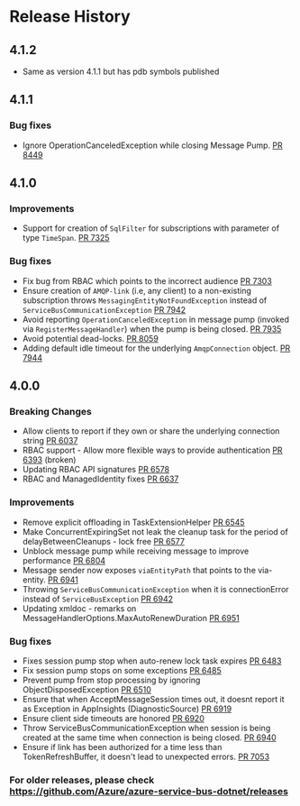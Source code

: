 # Release History

## 4.1.2
- Same as version 4.1.1 but has pdb symbols published

## 4.1.1
### Bug fixes
- Ignore OperationCanceledException while closing Message Pump. [PR 8449](https://github.com/Azure/azure-sdk-for-net/pull/8449)

## 4.1.0
### Improvements
- Support for creation of `SqlFilter` for subscriptions with parameter of type `TimeSpan`. [PR 7325](https://github.com/Azure/azure-sdk-for-net/pull/7325)

### Bug fixes
- Fix bug from RBAC which points to the incorrect audience [PR 7303](https://github.com/Azure/azure-sdk-for-net/pull/7303)
- Ensure creation of `AMQP-link` (i.e, any client) to a non-existing subscription throws `MessagingEntityNotFoundException` instead of `ServiceBusCommunicationException` [PR 7942](https://github.com/Azure/azure-sdk-for-net/pull/7942)
- Avoid reporting `OperationCanceledException` in message pump (invoked via `RegisterMessageHandler`) when the pump is being closed. [PR 7935](https://github.com/Azure/azure-sdk-for-net/pull/7935)
- Avoid potential dead-locks. [PR 8059](https://github.com/Azure/azure-sdk-for-net/pull/8059)
- Adding default idle timeout for the underlying `AmqpConnection` object. [PR 7944](https://github.com/Azure/azure-sdk-for-net/pull/7944)

## 4.0.0
### Breaking Changes
- Allow clients to report if they own or share the underlying connection string [PR 6037](https://github.com/Azure/azure-sdk-for-net/pull/6037)
- RBAC support - Allow more flexible ways to provide authentication [PR 6393](https://github.com/Azure/azure-sdk-for-net/pull/6393) (broken)
- Updating RBAC API signatures [PR 6578](https://github.com/Azure/azure-sdk-for-net/pull/6578)
- RBAC and ManagedIdentity fixes [PR 6637](https://github.com/Azure/azure-sdk-for-net/pull/6637)

### Improvements
- Remove explicit offloading in TaskExtensionHelper [PR 6545](https://github.com/Azure/azure-sdk-for-net/pull/6545)
- Make ConcurrentExpiringSet not leak the cleanup task for the period of delayBetweenCleanups - lock free [PR 6577](https://github.com/Azure/azure-sdk-for-net/pull/6577)
- Unblock message pump while receiving message to improve performance [PR 6804](https://github.com/Azure/azure-sdk-for-net/pull/6804)
- Message sender now exposes `viaEntityPath` that points to the via-entity. [PR 6941](https://github.com/Azure/azure-sdk-for-net/pull/6941)
- Throwing `ServiceBusCommunicationException` when it is connectionError instead of `ServiceBusException` [PR 6942](https://github.com/Azure/azure-sdk-for-net/pull/6942)
- Updating xmldoc - remarks on MessageHandlerOptions.MaxAutoRenewDuration [PR 6951](https://github.com/Azure/azure-sdk-for-net/pull/6951)

### Bug fixes
- Fixes session pump stop when auto-renew lock task expires [PR 6483](https://github.com/Azure/azure-sdk-for-net/pull/6483)
- Fix session pump stops on some exceptions  [PR 6485](https://github.com/Azure/azure-sdk-for-net/pull/6485)
- Prevent pump from stop processing by ignoring ObjectDisposedException [PR 6510](https://github.com/Azure/azure-sdk-for-net/pull/6510)
- Ensure that when AcceptMessageSession times out, it doesnt report it as Exception in AppInsights (DiagnosticSource) [PR 6919](https://github.com/Azure/azure-sdk-for-net/pull/6919)
- Ensure client side timeouts are honored [PR 6920](https://github.com/Azure/azure-sdk-for-net/pull/6920)
- Throw ServiceBusCommunicationException when session is being created at the same time when connection is being closed. [PR 6940](https://github.com/Azure/azure-sdk-for-net/pull/6940)
- Ensure if link has been authorized for a time less than TokenRefreshBuffer, it doesn't lead to unexpected errors. [PR 7053](https://github.com/Azure/azure-sdk-for-net/pull/7053)

### For older releases, please check https://github.com/Azure/azure-service-bus-dotnet/releases
